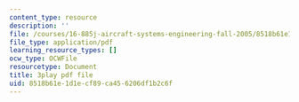 ```yaml
---
content_type: resource
description: ''
file: /courses/16-885j-aircraft-systems-engineering-fall-2005/8518b61e1d1ecf89ca456206df1b2c6f_qcpyFE3u3hw.pdf
file_type: application/pdf
learning_resource_types: []
ocw_type: OCWFile
resourcetype: Document
title: 3play pdf file
uid: 8518b61e-1d1e-cf89-ca45-6206df1b2c6f
---
```

